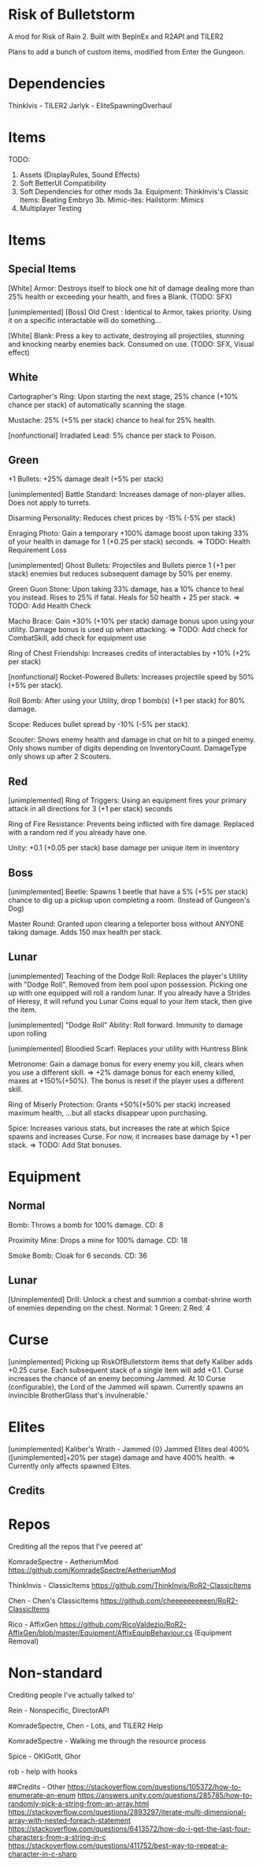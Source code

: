 # Risk of Bulletstorm

A mod for Risk of Rain 2. Built with BepInEx and R2API and TILER2

Plans to add a bunch of custom items, modified from Enter the Gungeon.

# Dependencies

ThinkIvis - TILER2
Jarlyk - EliteSpawningOverhaul

# Items
TODO:
1. Assets (DisplayRules, Sound Effects)
2. Soft BetterUI Compatibility
3. Soft Dependencies for other mods
3a. Equipment: ThinkInvis's Classic Items: Beating Embryo
3b. Mimic-ites: Hailstorm: Mimics
4. Multiplayer Testing

# Items

## Special Items

[White] Armor: Destroys itself to block one hit of damage dealing more than 25% health or exceeding your health, and fires a Blank.
(TODO: SFX)

[unimplemented] [Boss] Old Crest : Identical to Armor, takes priority. Using it on a specific interactable will do something...

[White] Blank: Press a key to activate, destroying all projectiles, stunning and knocking nearby enemies back. Consumed on use.
(TODO: SFX, Visual effect)

## White

Cartographer's Ring: Upon starting the next stage, 25% chance (+10% chance per stack) of automatically scanning the stage.

Mustache: 25% (+5% per stack) chance to heal for 25% health.

[nonfunctional] Irradiated Lead: 5% chance per stack to Poison.

## Green

+1 Bullets: +25% damage dealt (+5% per stack)

[unimplemented] Battle Standard: Increases damage of non-player allies. Does not apply to turrets.

Disarming Personality: Reduces chest prices by -15% (-5% per stack)

Enraging Photo: Gain a temporary +100% damage boost upon taking 33% of your health in damage for 1 (+0.25 per stack) seconds.
=> TODO: Health Requirement Loss

[unimplemented] Ghost Bullets: Projectiles and Bullets pierce 1 (+1 per stack) enemies but reduces subsequent damage by 50% per enemy.

Green Guon Stone: Upon taking 33% damage, has a 10% chance to heal you instead. Rises to 25% if fatal.
Heals for 50 health + 25 per stack.
=> TODO: Add Health Check

Macho Brace: Gain +30% (+10% per stack) damage bonus upon using your utility. Damage bonus is used up when attacking.
=> TODO: Add check for CombatSkill, add check for equipment use

Ring of Chest Friendship: Increases credits of interactables by +10% (+2% per stack)

[nonfunctional] Rocket-Powered Bullets: Increases projectile speed by 50% (+5% per stack).

Roll Bomb: After using your Utility, drop 1 bomb(s) (+1 per stack) for 80% damage.

Scope: Reduces bullet spread by -10% (-5% per stack).

Scouter: Shows enemy health and damage in chat on hit to a pinged enemy. Only shows number of digits depending on InventoryCount. DamageType only shows up after 2 Scouters.

## Red

[unimplemented] Ring of Triggers: Using an equipment fires your primary attack in all directions for 3 (+1 per stack) seconds

Ring of Fire Resistance: Prevents being inflicted with fire damage.
Replaced with a random red if you already have one.

Unity: +0.1 (+0.05 per stack) base damage per unique item in inventory

## Boss

[unimplemented] Beetle: Spawns 1 beetle that have a 5% (+5% per stack) chance to dig up a pickup upon completing a room.
(Instead of Gungeon's Dog)

Master Round: Granted upon clearing a teleporter boss without ANYONE taking damage. Adds 150 max health per stack.


## Lunar

[unimplemented] Teaching of the Dodge Roll: Replaces the player's Utility with "Dodge Roll". Removed from item pool upon possession.
Picking one up with one equipped will roll a random lunar.
If you already have a Strides of Heresy, it will refund you Lunar Coins equal to your item stack, then give the item.

[unimplemented] "Dodge Roll" Ability: Roll forward. Immunity to damage upon rolling

[unimplemented] Bloodied Scarf: Replaces your utility with Huntress Blink

Metronome: Gain a damage bonus for every enemy you kill, clears when you use a different skill.
=> +2% damage bonus for each enemy killed, maxes at +150%(+50%). The bonus is reset if the player uses a different skill.

Ring of Miserly Protection: Grants +50%(+50% per stack) increased maximum health, ...but all stacks disappear upon purchasing.

Spice: Increases various stats, but increases the rate at which Spice spawns and increases Curse.
For now, it increases base damage by +1 per stack.
=> TODO: Add Stat bonuses. 

# Equipment

## Normal

Bomb: Throws a bomb for 100% damage. CD: 8

Proximity Mine: Drops a mine for 100% damage. CD: 18

Smoke Bomb: Cloak for 6 seconds. CD: 36


## Lunar
[Unimplemented] Drill: Unlock a chest and summon a combat-shrine worth of enemies depending on the chest.
	Normal: 1 
	Green: 2
	Red: 4
	


# Curse
[unimplemented] Picking up RiskOfBulletstorm items that defy Kaliber adds +0.25 curse. Each subsequent stack of a single item will add +0.1.
Curse increases the chance of an enemy becoming Jammed.
At 10 Curse (configurable), the Lord of the Jammed will spawn. Currently spawns an invincible BrotherGlass that's invulnerable.'

# Elites
[unimplemented] Kaliber's Wrath - Jammed {0}
Jammed Elites deal 400% ([unimplemented]+20% per stage) damage and have 400% health.
=> Currently only affects spawned Elites.


## Credits
# Repos

Crediting all the repos that I've peered at'

KomradeSpectre - AetheriumMod https://github.com/KomradeSpectre/AetheriumMod

ThinkInvis - ClassicItems https://github.com/ThinkInvis/RoR2-ClassicItems

Chen - Chen's ClassicItems https://github.com/cheeeeeeeeeen/RoR2-ClassicItems

Rico - AffixGen https://github.com/RicoValdezio/RoR2-AffixGen/blob/master/Equipment/AffixEquipBehaviour.cs (Equipment Removal)

# Non-standard

Crediting people I've actually talked to'

Rein - Nonspecific, DirectorAPI

KomradeSpectre, Chen - Lots, and TILER2 Help

KomradeSpectre - Walking me through the resource process

Spice - OKIGotIt, Ghor

rob - help with hooks

##Credits - Other
https://stackoverflow.com/questions/105372/how-to-enumerate-an-enum
https://answers.unity.com/questions/285785/how-to-randomly-pick-a-string-from-an-array.html
https://stackoverflow.com/questions/2893297/iterate-multi-dimensional-array-with-nested-foreach-statement
https://stackoverflow.com/questions/6413572/how-do-i-get-the-last-four-characters-from-a-string-in-c
https://stackoverflow.com/questions/411752/best-way-to-repeat-a-character-in-c-sharp
